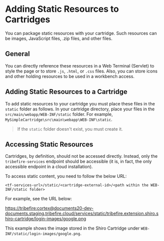 # Adding Static Resources to Cartridges

You can package static resources with your cartridge. Such resources can be images, JavaScript files, .zip files, and other files.

## General

You can directly reference these resources in a Web Terminal (Servlet) to style the page or to store `.js`, `.html`, or `.css` files. Also, you can store icons and other holding resources to be used in a workbench access.

## Adding Static Resources to a Cartridge

To add static resources to your cartridge you must place these files in the `static` folder as follows.
In your cartridge directory, place your files in the `src/main/webapp/WEB-INF/static` folder. For example, `MySimpleCartridge\src\main\webapp\WEB-INF\static`.

> If the `static` folder doesn't exist, you must create it.

## Accessing Static Resources

Cartridges, by definition, should not be accessed directly. Instead, only the `tribefire-services` endpoint should be accessible (it is, in fact, the only accessible endpoint in a cloud installation).

To access static content, you need to follow the below URL:

`<tf-services-url>/static/<cartridge-external-id>/<path within the WEB-INF/static folder>`

For example, see the URL below:

[https://tribefire:cortex@documents20-dev-documents.staging.tribefire.cloud/services/static/tribefire.extension.shiro.shiro-cartridge/login-images/google.png](https://tribefire:cortex@documents20-dev-documents.staging.tribefire.cloud/services/static/tribefire.extension.shiro.shiro-cartridge/login-images/google.png)

This example shows the image stored in the Shiro Cartridge under `WEB-INF/static/login-images/google.png`.
